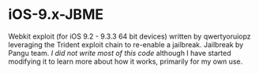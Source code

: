 # iOS-9.x-JBME
Webkit exploit (for iOS 9.2 - 9.3.3 64 bit devices) written by qwertyoruiopz leveraging the Trident exploit chain to re-enable a jailbreak. Jailbreak by Pangu team. *I did not write most of this code* although I have started modifying it to learn more about how it works, primarily for my own use.
